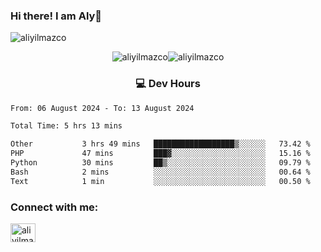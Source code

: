 ### Hi there! I am Aly👋

<p align="left"> <img src="https://komarev.com/ghpvc/?username=aliyilmazco&label=Profile%20views&color=0e75b6&style=flat" alt="aliyilmazco" /> </p>
<p align="center"><img align="center" src="https://github-readme-stats.vercel.app/api?username=aliyilmazco&show_icons=true&locale=en" alt="aliyilmazco" /><img align="center" src="https://github-readme-streak-stats.herokuapp.com/?user=aliyilmazco&" alt="aliyilmazco" /></p>

<h3 align="center">💻 Dev Hours</h3>

<!--START_SECTION:waka-->

```txt
From: 06 August 2024 - To: 13 August 2024

Total Time: 5 hrs 13 mins

Other           3 hrs 49 mins   ██████████████████▒░░░░░░   73.42 %
PHP             47 mins         ███▓░░░░░░░░░░░░░░░░░░░░░   15.16 %
Python          30 mins         ██▒░░░░░░░░░░░░░░░░░░░░░░   09.79 %
Bash            2 mins          ░░░░░░░░░░░░░░░░░░░░░░░░░   00.64 %
Text            1 min           ░░░░░░░░░░░░░░░░░░░░░░░░░   00.50 %
```

<!--END_SECTION:waka-->

<h3 align="left">Connect with me:</h3>
<p align="left">
<a href="https://linkedin.com/in/aliyilmazco" target="blank"><img align="center" src="https://raw.githubusercontent.com/rahuldkjain/github-profile-readme-generator/master/src/images/icons/Social/linked-in-alt.svg" alt="aliyilmazco" height="30" width="40" /></a>
</p>
